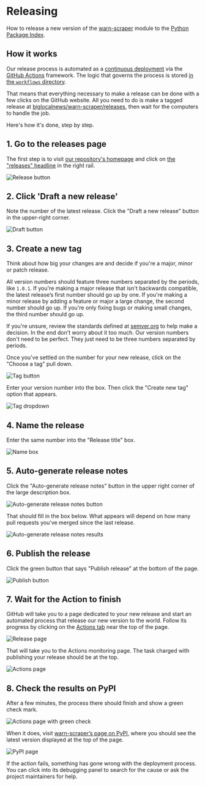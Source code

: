# Releasing

How to release a new version of the [warn-scraper](https://pypi.org/project/warn-scraper/) module to the [Python Package Index](https://pypi.org/).

## How it works

Our release process is automated as a [continuous deployment](https://en.wikipedia.org/wiki/Continuous_deployment) via the [GitHub Actions](https://github.com/features/actions) framework. The logic that governs the process is stored [in the `workflows` directory](https://github.com/biglocalnews/warn-scraper/blob/main/.github/workflows/continuous-deployment.yml).

That means that everything necessary to make a release can be done with a few clicks on the GitHub website. All you need to do is make a tagged release at [biglocalnews/warn-scraper/releases](https://github.com/biglocalnews/warn-scraper/releases), then wait for the computers to handle the job.

Here's how it's done, step by step.

## 1. Go to the releases page

The first step is to visit [our repository's homepage](https://github.com/biglocalnews/warn-scraper) and click on [the "releases" headline](https://github.com/biglocalnews/warn-scraper/releases) in the right rail.

![Release button](_static/releasing-releases-button.png)

## 2. Click 'Draft a new release'

Note the number of the latest release. Click the "Draft a new release" button in the upper-right corner.

![Draft button](_static/releasing-draft-button.png)

## 3. Create a new tag

Think about how big your changes are and decide if you're a major, minor or patch release.

All version numbers should feature three numbers separated by the periods, like `1.0.1`. If you're making a major release that isn't backwards compatible, the latest release’s first number should go up by one. If you're making a minor release by adding a feature or major a large change, the second number should go up. If you're only fixing bugs or making small changes, the third number should go up.

If you're unsure, review the standards defined at [semver.org](https://semver.org) to help make a decision. In the end don't worry about it too much. Our version numbers don't need to be perfect. They just need to be three numbers separated by periods.

Once you've settled on the number for your new release, click on the "Choose a tag" pull down.

![Tag button](_static/releasing-tag-button.png)

Enter your version number into the box. Then click the "Create new tag" option that appears.

![Tag dropdown](_static/releasing-name-tag.png)

## 4. Name the release

Enter the same number into the "Release title" box.

![Name box](_static/releasing-name-release.png)

## 5. Auto-generate release notes

Click the "Auto-generate release notes" button in the upper right corner of the large description box.

![Auto-generate release notes button](_static/releasing-changelog-button.png)

That should fill in the box below. What appears will depend on how many pull requests you've merged since the last release.

![Auto-generate release notes results](_static/releasing-changelog-entered.png)

## 6. Publish the release

Click the green button that says "Publish release" at the bottom of the page.

![Publish button](_static/releasing-publish-button.png)


## 7. Wait for the Action to finish

GitHub will take you to a page dedicated to your new release and start an automated process that release our new version to the world. Follow its progress by clicking on the [Actions tab](https://github.com/biglocalnews/warn-scraper/actions) near the top of the page.

![Release page](_static/releasing-release-published.png)

That will take you to the Actions monitoring page. The task charged with publishing your release should be at the top.

![Actions page](_static/releasing-actions-start.png)

## 8. Check the results on PyPI

After a few minutes, the process there should finish and show a green check mark.

![Actions page with green check](_static/releasing-actions-finished.png)

When it does, visit [warn-scraper’s page on PyPI](https://pypi.org/project/warn-scraper/), where you should see the latest version displayed at the top of the page.

![PyPI page](_static/releasing-pypi.png)

If the action fails, something has gone wrong with the deployment process. You can click into its debugging panel to search for the cause or ask the project maintainers for help.
